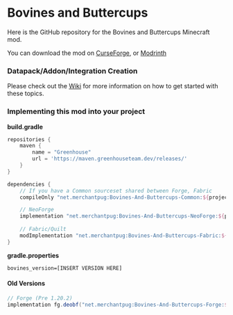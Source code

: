 # Bovines and Buttercups

Here is the GitHub repository for the Bovines and Buttercups Minecraft mod.

You can download the mod on [CurseForge](https://www.curseforge.com/minecraft/mc-mods/bovines-and-buttercups), or [Modrinth](https://modrinth.com/mod/bovines-and-buttercups)

### Datapack/Addon/Integration Creation
Please check out the [Wiki](https://github.com/MerchantPug/bovines-and-buttercups/wiki) for more information on how to get started with these topics.

### Implementing this mod into your project

**build.gradle**
```groovy
repositories {
    maven {
        name = "Greenhouse"
        url = 'https://maven.greenhouseteam.dev/releases/'
    }
}

dependencies {
    // If you have a Common sourceset shared between Forge, Fabric
    compileOnly "net.merchantpug:Bovines-And-Buttercups-Common:${project.bovines_version}"

    // NeoForge
    implementation "net.merchantpug:Bovines-And-Buttercups-NeoForge:${project.bovines_version}"
    
    // Fabric/Quilt
    modImplementation "net.merchantpug:Bovines-And-Buttercups-Fabric:${project.bovines_version}"
}
```

**gradle.properties**
```properties
bovines_version=[INSERT VERSION HERE]
```


#### Old Versions
```groovy
// Forge (Pre 1.20.2)
implementation fg.deobf("net.merchantpug:Bovines-And-Buttercups-Forge:${project.bovines_version}")
```